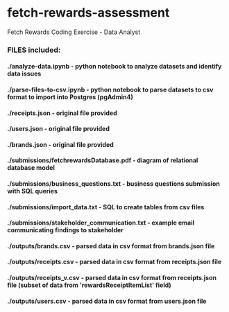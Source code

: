 # fetch-rewards-assessment
Fetch Rewards Coding Exercise - Data Analyst

### FILES included:

#### ./analyze-data.ipynb - python notebook to analyze datasets and identify data issues
#### ./parse-files-to-csv.ipynb - python notebook to parse datasets to csv format to import into Postgres (pgAdmin4)

#### ./receipts.json - original file provided
#### ./users.json - original file provided
#### ./brands.json - original file provided

#### ./submissions/fetchrewardsDatabase.pdf - diagram of relational database model

#### ./submissions/business_questions.txt - business questions submission with SQL queries
#### ./submissions/import_data.txt - SQL to create tables from csv files
#### ./submissions/stakeholder_communication.txt - example email communicating findings to stakeholder

#### ./outputs/brands.csv - parsed data in csv format from brands.json file
#### ./outputs/receipts.csv - parsed data in csv format from receipts.json file
#### ./outputs/receipts_v.csv - parsed data in csv format from receipts.json file (subset of data from 'rewardsReceiptItemList' field)
#### ./outputs/users.csv - parsed data in csv format from users.json file
